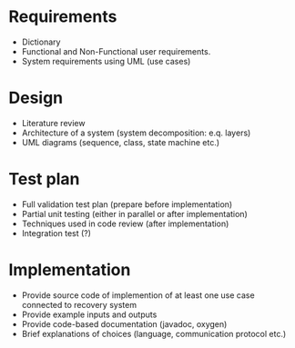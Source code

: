 # Requirements #
  * Dictionary
  * Functional and Non-Functional user requirements.
  * System requirements using UML (use cases)

# Design #
  * Literature review
  * Architecture of a system (system decomposition: e.q. layers)
  * UML diagrams (sequence, class, state machine etc.)

# Test plan #
  * Full validation test plan (prepare before implementation)
  * Partial unit testing (either in parallel or after implementation)
  * Techniques used in code review (after implementation)
  * Integration test (?)

# Implementation #
  * Provide source code of implemention of at least one use case connected to recovery system
  * Provide example inputs and outputs
  * Provide code-based documentation (javadoc, oxygen)
  * Brief explanations of choices (language, communication protocol etc.)